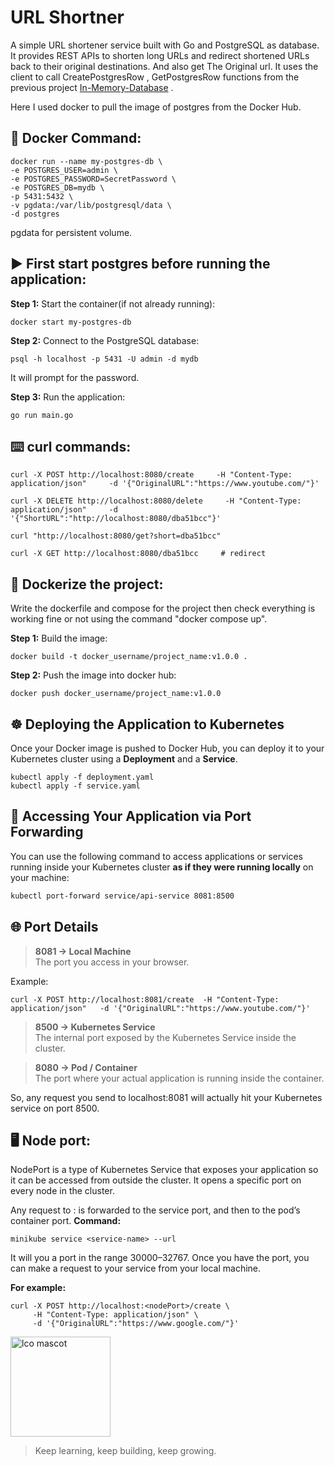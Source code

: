 # URL Shortner
A simple URL shortener service built with Go and PostgreSQL as database.
It provides REST APIs to shorten long URLs and redirect shortened URLs back to their original destinations. And also get The Original url. 
It uses the client to call CreatePostgresRow , GetPostgresRow functions from the previous project [In-Memory-Database](https://github.com/imsumedhaa/In-memory-database) .


Here I used docker to pull the image of postgres from the Docker Hub. 

## 🐳 Docker Command:

    docker run --name my-postgres-db \
    -e POSTGRES_USER=admin \
    -e POSTGRES_PASSWORD=SecretPassword \
    -e POSTGRES_DB=mydb \
    -p 5431:5432 \
    -v pgdata:/var/lib/postgresql/data \
    -d postgres
pgdata for persistent volume.

## ▶️ First start postgres before running the application:
**Step 1:** Start the container(if not already running):
```
docker start my-postgres-db
```
**Step 2:** Connect to the PostgreSQL database:

    psql -h localhost -p 5431 -U admin -d mydb

It will prompt for the password.

**Step 3:** Run the application:
```
go run main.go
```

## ⌨️ curl commands:
```
curl -X POST http://localhost:8080/create     -H "Content-Type: application/json"     -d '{"OriginalURL":"https://www.youtube.com/"}'

curl -X DELETE http://localhost:8080/delete     -H "Content-Type: application/json"     -d '{"ShortURL":"http://localhost:8080/dba51bcc"}'

curl "http://localhost:8080/get?short=dba51bcc" 
   
curl -X GET http://localhost:8080/dba51bcc     # redirect 
```
## 🐳 Dockerize the project:
Write the dockerfile and compose for the project then check everything is working fine or not using the command "docker compose up".

**Step 1:** Build the image:
```
docker build -t docker_username/project_name:v1.0.0 .
```
**Step 2:** Push the image into docker hub:
```
docker push docker_username/project_name:v1.0.0
```
## ☸️ Deploying the Application to Kubernetes

Once your Docker image is pushed to Docker Hub, you can deploy it to your Kubernetes cluster using a **Deployment** and a **Service**.

```
kubectl apply -f deployment.yaml
kubectl apply -f service.yaml
```

## 🔄 Accessing Your Application via Port Forwarding

You can use the following command to access applications or services running inside your Kubernetes cluster **as if they were running locally** on your machine:

```bash
kubectl port-forward service/api-service 8081:8500
```

## 🌐 Port Details

>**8081 → Local Machine**  
The port you access in your browser.  

Example:

`curl -X POST http://localhost:8081/create  -H "Content-Type: application/json"   -d '{"OriginalURL":"https://www.youtube.com/"}'`

>**8500 → Kubernetes Service**  
The internal port exposed by the Kubernetes Service inside the cluster.


>**8080 → Pod / Container**  
The port where your actual application is running inside the container.


So, any request you send to localhost:8081 will actually hit your Kubernetes service on port 8500.

## 🖥️ Node port:
NodePort is a type of Kubernetes Service that exposes your application so it can be accessed from outside the cluster.
It opens a specific port on every node in the cluster.

Any request to <NodeIP>:<NodePort> is forwarded to the service port, and then to the pod’s container port.
**Command:**
```
minikube service <service-name> --url
```
It will you a port in the range 30000–32767. Once you have the port, you can make a request to your service from your local machine. 

**For example:**
```
curl -X POST http://localhost:<nodePort>/create \
     -H "Content-Type: application/json" \
     -d '{"OriginalURL":"https://www.google.com/"}'
```


<img src="https://img.freepik.com/free-vector/cute-girl-hacker-operating-laptop-cartoon-vector-icon-illustration-people-technology-isolated-flat_138676-9487.jpg?semt=ais_hybrid&w=740&q=80" alt="lco mascot" width="160" align="left"/>
 

<br clear="left"/>

>Keep learning, keep building, keep growing.



    

